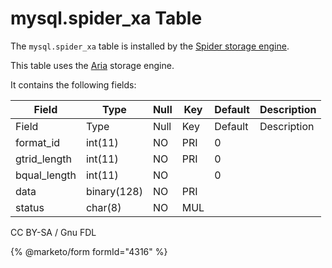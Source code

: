 # mysql.spider\_xa Table

The `mysql.spider_xa` table is installed by the [Spider storage engine](../../../../../../server-usage/storage-engines/spider/).

This table uses the [Aria](../../../../../../server-usage/storage-engines/aria/) storage engine.

It contains the following fields:

| Field         | Type        | Null | Key | Default | Description |
| ------------- | ----------- | ---- | --- | ------- | ----------- |
| Field         | Type        | Null | Key | Default | Description |
| format\_id    | int(11)     | NO   | PRI | 0       |             |
| gtrid\_length | int(11)     | NO   | PRI | 0       |             |
| bqual\_length | int(11)     | NO   |     | 0       |             |
| data          | binary(128) | NO   | PRI |         |             |
| status        | char(8)     | NO   | MUL |         |             |

CC BY-SA / Gnu FDL

{% @marketo/form formId="4316" %}
